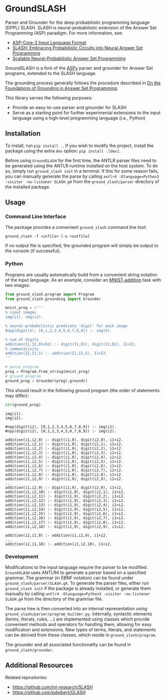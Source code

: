 # GroundSLASH

Parser and Grounder for the deep probabilistic programming language (DPPL) SLASH. SLASH is neural-probabilistic extension of the Answer Set Programming (ASP) paradigm. For more information, see:
* [ASP-Core-2 Input Language Format](https://arxiv.org/abs/1911.04326)
* [SLASH: Embracing Probabilistic Circuits into Neural Answer Set Programming](https://arxiv.org/abs/2110.03395)
* [Scalable Neural-Probabilistic Answer Set Programming](https://arxiv.org/abs/2306.08397)

GroundSLASH is a fork of the [ASPy](https://github.com/pdeibert/ASPy) parser and grounder for Answer Set programs, extended to the SLASH language.

The grounding process generally follows the procedure described in [On the Foundations of Grounding in Answer Set Programming](https://arxiv.org/abs/2108.04769).

This library serves the following purposes:
* Provide an easy-to-use parser and grounder for SLASH
* Serve as a starting point for further experimental extensions to the input language using a high-level programming language (i.e., Python)

## Installation

To install, run `pip install .`. If you wish to modify the project, install the package using the extra `dev` option: `pip install .[dev]`.

Before using `GroundSLASH` for the first time, the ANTLR parser files need to be generated using the ANTLR runtime installed on the host system. To do so, simply run `ground_slash init` in a terminal. If this for some reason fails, you can manually generate the parse by calling `antlr4 -Dlanguage=Python3 -visitor -no-listener SLASH.g4` from the `ground_slash/parser` directory of the installed package.

## Usage

### Command Line Interface

The package provides a convenient `ground_slash` command line tool:
```
ground_slash -f <infile> [-o <outfile]
```
If no output file is specified, the grounded program will simply be output to the console (if successful).

### Python

Programs are usually automatically build from a convenient string notation of the input language. As an example, consider an [MNIST-addition](https://arxiv.org/abs/1805.10872) task with two images:
```python
from ground_slash.program import Program
from ground_slash.grounding import Grounder

mnist_prog = r'''
% input images
img(i1). img(i2).

% neural-probabilistic predicate 'digit' for each image
#npp(digit(X), [0,1,2,3,4,5,6,7,8,9]) :- img(X).

% sum of digits
addition(I1,I2,D1+D2) :- digit(I1,D1), digit(I2,D2), I1<I2.
% commutativity
addition(I2,I1,S) :- addition(I1,I2,S), I1<I2.
'''

# parse program
prog = Program.from_string(mnist_prog)
# ground program
ground_prog = Grounder(prog).ground()
```
This should result in the following ground program (the order of statements may differ):
```python
str(ground_prog)
```
```
img(i1).
img(i2).

#npp(digit(i1), [0,1,2,3,4,5,6,7,8,9]) :- img(i1).
#npp(digit(i2), [0,1,2,3,4,5,6,7,8,9]) :- img(i2).

addition(i1,i2,0) :- digit(i1,0), digit(i2,0), i1<i2.
addition(i1,i2,1) :- digit(i1,0), digit(i2,1), i1<i2.
addition(i1,i2,2) :- digit(i1,0), digit(i2,2), i1<i2.
addition(i1,i2,3) :- digit(i1,0), digit(i2,3), i1<i2.
addition(i1,i2,4) :- digit(i1,0), digit(i2,4), i1<i2.
addition(i1,i2,5) :- digit(i1,0), digit(i2,5), i1<i2.
addition(i1,i2,6) :- digit(i1,0), digit(i2,6), i1<i2.
addition(i1,i2,7) :- digit(i1,0), digit(i2,7), i1<i2.
addition(i1,i2,8) :- digit(i1,0), digit(i2,8), i1<i2.
addition(i1,i2,9) :- digit(i1,0), digit(i2,9), i1<i2.
...
addition(i1,i2,9) :- digit(i1,9), digit(i2,0), i1<i2.
addition(i1,i2,10) :- digit(i1,9), digit(i2,1), i1<i2.
addition(i1,i2,11) :- digit(i1,9), digit(i2,2), i1<i2.
addition(i1,i2,12) :- digit(i1,9), digit(i2,3), i1<i2.
addition(i1,i2,13) :- digit(i1,9), digit(i2,4), i1<i2.
addition(i1,i2,14) :- digit(i1,9), digit(i2,5), i1<i2.
addition(i1,i2,15) :- digit(i1,9), digit(i2,6), i1<i2.
addition(i1,i2,16) :- digit(i1,9), digit(i2,7), i1<i2.
addition(i1,i2,17) :- digit(i1,9), digit(i2,8), i1<i2.
addition(i1,i2,18) :- digit(i1,9), digit(i2,9), i1<i2.

addition(i2,i1,0) :- addition(i1,i2,0), i1<i2.
...
addition(i2,i1,18) :- addition(i1,i2,18), i1<i2.
```

### Development

Modifications to the input language require the parser to be modified. `GroundSLASH` uses ANTLR4 to generate a parser based on a specified grammar. The grammar (in EBNF notation) can be found under `ground_slash/parser/SLASH.g4`. To generate the parser files, either run `ground_slash init` if the package is already installed, or generate them manually by calling `antlr4 -Dlanguage=Python3 -visitor -no-listener SLASH.g4` from the directory of the grammar file.

The parse tree is then converted into an internal representation using `ground_slash/parser/program_builder.py`. Internally, syntactic elements (terms, literals, rules, ...) are implemented using classes which provide convenient methods and operators for handling them, allowing for easy modification and extensions. New types of terms, literals, and statements can be derived from these classes, which reside in `ground_slash/program`.

The grounder and all associated functionality can be found in `ground_slash/grounder`.

## Additional Resources

Related repositories:
* https://github.com/ml-research/SLASH
* https://github.com/pdeibert/GLASH